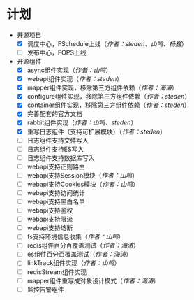 # 计划
- 开源项目
  - [x] 调度中心，FSchedule上线（*作者：steden、山鸣、杨巍*）
  - [ ] 发布中心，FOPS上线
- 开源组件
  - [x] async组件实现（*作者：山鸣*）
  - [x] webapi组件实现（*作者：steden*）
  - [x] mapper组件实现，移除第三方组件依赖（*作者：海涛*）
  - [x] configure组件实现，移除第三方组件依赖（*作者：steden*）
  - [x] container组件实现，移除第三方组件依赖（*作者：steden*）
  - [x] 完善配套的官方文档
  - [x] rabbit组件实现（*作者：山鸣、steden*）
  - [x] 重写日志组件（支持可扩展模块）（*作者：steden*）
  - [ ] 日志组件支持文件写入
  - [ ] 日志组件支持ES写入
  - [ ] 日志组件支持数据库写入
  - [ ] webapi支持正则路由
  - [ ] webapi支持Session模块（*作者：山鸣*）
  - [ ] webapi支持Cookies模块（*作者：山鸣*）
  - [ ] webapi支持访问统计
  - [ ] webapi支持黑白名单
  - [ ] webapi支持鉴权
  - [ ] webapi支持限流
  - [ ] webapi支持熔断
  - [ ] fs支持环境信息收集（*作者：山鸣*）
  - [ ] redis组件百分百覆盖测试（*作者：海涛*）
  - [ ] es组件百分百覆盖测试（*作者：海涛*）
  - [ ] linkTrack组件实现（*作者：山鸣*）
  - [ ] redisStream组件实现
  - [ ] mapper组件重写成对象设计模式（*作者：海涛*）
  - [ ] 监控告警组件
